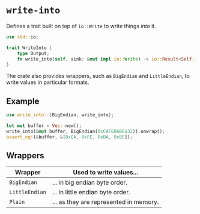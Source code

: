 # `write-into`

Defines a trait built on top of `io::Write` to write things _into_ it.

```rust
use std::io;

trait WriteInto {
    type Output;
    fn write_into(self, sink: &mut impl io::Write) -> io::Result<Self::Output>;
}
```

The crate also provides wrappers, such as `BigEndian` and `LittleEndian`, to write values
in particular formats.

## Example

```rust
use write_into::{BigEndian, write_into};

let mut buffer = Vec::new();
write_into(&mut buffer, BigEndian(0xCAFEBABEu32)).unwrap();
assert_eq!(&buffer, &[0xCA, 0xFE, 0xBA, 0xBE]);
```

## Wrappers

| Wrapper        | Used to write values...                |
| -------------- | -------------------------------------- |
| `BigEndian`    | ... in big endian byte order.          |
| `LittleEndian` | ... in little endian byte order.       |
| `Plain`        | ... as they are represented in memory. |
